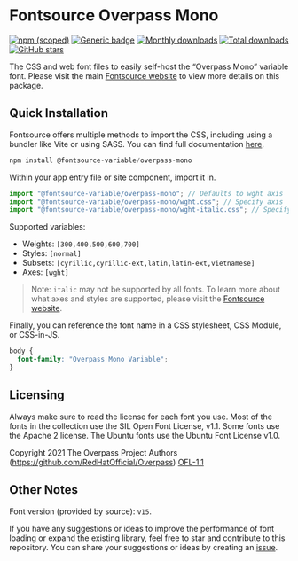 # Fontsource Overpass Mono

[![npm (scoped)](https://img.shields.io/npm/v/@fontsource-variable/overpass-mono?color=brightgreen)](https://www.npmjs.com/package/@fontsource-variable/overpass-mono) [![Generic badge](https://img.shields.io/badge/fontsource-passing-brightgreen)](https://github.com/fontsource/fontsource) [![Monthly downloads](https://badgen.net/npm/dm/@fontsource-variable/overpass-mono)](https://github.com/fontsource/fontsource) [![Total downloads](https://badgen.net/npm/dt/@fontsource-variable/overpass-mono)](https://github.com/fontsource/fontsource) [![GitHub stars](https://img.shields.io/github/stars/fontsource/fontsource.svg?style=social&label=Star)](https://github.com/fontsource/fontsource/stargazers)

The CSS and web font files to easily self-host the “Overpass Mono” variable font. Please visit the main [Fontsource website](https://fontsource.org/fonts/overpass-mono) to view more details on this package.

## Quick Installation

Fontsource offers multiple methods to import the CSS, including using a bundler like Vite or using SASS. You can find full documentation [here](https://fontsource.org/docs/getting-started/introduction).

```javascript
npm install @fontsource-variable/overpass-mono
```

Within your app entry file or site component, import it in.

```javascript
import "@fontsource-variable/overpass-mono"; // Defaults to wght axis
import "@fontsource-variable/overpass-mono/wght.css"; // Specify axis
import "@fontsource-variable/overpass-mono/wght-italic.css"; // Specify axis and style
```

Supported variables:
- Weights: `[300,400,500,600,700]`
- Styles: `[normal]`
- Subsets: `[cyrillic,cyrillic-ext,latin,latin-ext,vietnamese]`
- Axes: `[wght]`

> Note: `italic` may not be supported by all fonts. To learn more about what axes and styles are supported, please visit the [Fontsource website](https://fontsource.org/fonts/overpass-mono).

Finally, you can reference the font name in a CSS stylesheet, CSS Module, or CSS-in-JS.

```css
body {
  font-family: "Overpass Mono Variable";
}
```

## Licensing
Always make sure to read the license for each font you use. Most of the fonts in the collection use the SIL Open Font License, v1.1. Some fonts use the Apache 2 license. The Ubuntu fonts use the Ubuntu Font License v1.0.

Copyright 2021 The Overpass Project Authors (https://github.com/RedHatOfficial/Overpass)
[OFL-1.1](http://scripts.sil.org/OFL)

## Other Notes
Font version (provided by source): `v15`.

If you have any suggestions or ideas to improve the performance of font loading or expand the existing library, feel free to star and contribute to this repository. You can share your suggestions or ideas by creating an [issue](https://github.com/fontsource/fontsource/issues).